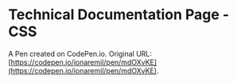 # Technical Documentation Page - CSS

A Pen created on CodePen.io. Original URL: [https://codepen.io/ionaremil/pen/mdOXvKE](https://codepen.io/ionaremil/pen/mdOXvKE).


